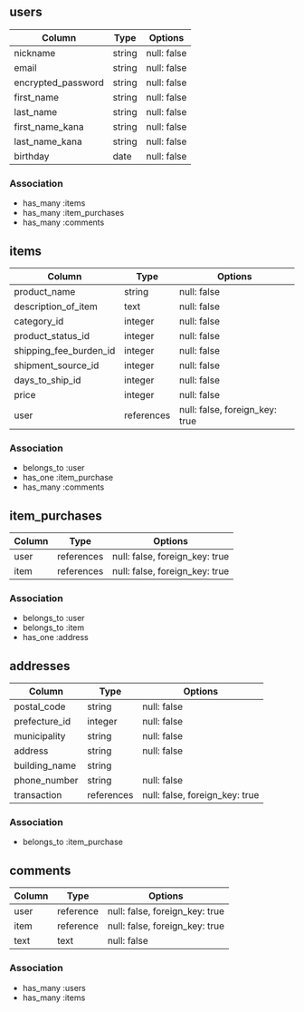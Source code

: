 
## users

|Column             |Type           |Options             |
|-------------------|---------------|--------------------|
|nickname           |string         |null: false         |
|email              |string         |null: false         |
|encrypted_password |string         |null: false         |
|first_name         |string         |null: false         |
|last_name          |string         |null: false         |
|first_name_kana    |string         |null: false         |
|last_name_kana     |string         |null: false         |
|birthday           |date           |null: false         |


### Association
- has_many :items
- has_many :item_purchases
- has_many :comments


## items

|Column                 |Type             |Options                        |
|-----------------------|-----------------|-------------------------------|
|product_name           |string           |null: false                    |
|description_of_item    |text             |null: false                    |
|category_id            |integer          |null: false                    |
|product_status_id      |integer          |null: false                    |
|shipping_fee_burden_id |integer          |null: false                    |
|shipment_source_id     |integer          |null: false                    |
|days_to_ship_id        |integer          |null: false                    |
|price                  |integer          |null: false                    |
|user                   |references       |null: false, foreign_key: true |

### Association
- belongs_to :user
- has_one  :item_purchase
- has_many :comments


## item_purchases

|Column                 |Type              |Options                        |
|-----------------------|------------------|-------------------------------|
|user                   |references        |null: false, foreign_key: true |
|item                   |references        |null: false, foreign_key: true |


### Association
- belongs_to :user
- belongs_to :item
- has_one :address


## addresses

|Column                 |Type              |Options                        |
|-----------------------|------------------|-------------------------------|
|postal_code            |string            |null: false                    |
|prefecture_id          |integer           |null: false                    |
|municipality           |string            |null: false                    |
|address                |string            |null: false                    |
|building_name          |string            |                               |
|phone_number           |string            |null: false                    |
|transaction            |references        |null: false, foreign_key: true |


### Association
- belongs_to :item_purchase


## comments

|Column                 |Type           |Options                          |
|-----------------------|---------------|---------------------------------|
|user                   |reference       |null: false, foreign_key: true |
|item                   |reference       |null: false, foreign_key: true |
|text                   |text            |null: false


### Association
- has_many :users
- has_many :items